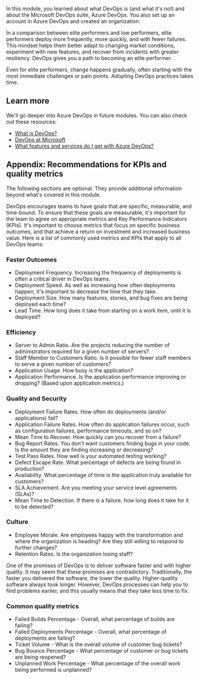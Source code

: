 In this module, you learned about what DevOps is (and what it's *not*) and about the Microsoft DevOps suite, Azure DevOps. You also set up an account in Azure DevOps and created an organization.

In a comparison between elite performers and low performers, elite performers deploy more frequently, more quickly, and with fewer failures. This mindset helps them better adapt to changing market conditions, experiment with new features, and recover from incidents with greater resiliency. DevOps gives you a path to becoming an elite performer.

Even for elite performers, change happens gradually, often starting with the most immediate challenges or pain points. Adopting DevOps practices takes time.

## Learn more

We'll go deeper into Azure DevOps in future modules. You can also check out these resources:

* [What is DevOps?](https://docs.microsoft.com/azure/devops/learn/what-is-devops?azure-portal=true)
* [DevOps at Microsoft](https://docs.microsoft.com/azure/devops/learn/devops-at-microsoft?azure-portal=true)
* [What features and services do I get with Azure DevOps?](https://docs.microsoft.com/azure/devops/user-guide/services?view=azure-devops?azure-portal=true)

## Appendix: Recommendations for KPIs and quality metrics

The following sections are optional. They provide additional information beyond what's covered in this module.

DevOps encourages teams to have goals that are specific, measurable, and time-bound. To ensure that these goals are measurable, it's important for the team to agree on appropriate metrics and Key Performance Indicators (KPIs). It's important to choose metrics that focus on specific business outcomes, and that achieve a return on investment and increased business value. Here is a list of commonly used metrics and KPIs that apply to all DevOps teams:

### Faster Outcomes

* Deployment Frequency. Increasing the frequency of deployments is often a critical driver in DevOps teams.
* Deployment Speed. As well as increasing how often deployments happen, it's important to decrease the time that they take.
* Deployment Size. How many features, stories, and bug fixes are being deployed each time?
* Lead Time. How long does it take from starting on a work item, until it is deployed?

### Efficiency

* Server to Admin Ratio. Are the projects reducing the number of administrators required for a given number of servers?
* Staff Member to Customers Ratio. Is it possible for fewer staff members to serve a given number of customers?
* Application Usage. How busy is the application?
* Application Performance. Is the application performance improving or dropping? (Based upon application metrics.)

### Quality and Security

* Deployment Failure Rates. How often do deployments (and/or applications) fail?
* Application Failure Rates. How often do application failures occur, such as configuration failures, performance timeouts, and so on?
* Mean Time to Recover. How quickly can you recover from a failure?
* Bug Report Rates. You don't want customers finding bugs in your code. Is the amount they are finding increasing or decreasing?
* Test Pass Rates. How well is your automated testing working?
* Defect Escape Rate. What percentage of defects are being found in production?
* Availability. What percentage of time is the application truly available for customers?
* SLA Achievement. Are you meeting your service level agreements (SLAs)?
* Mean Time to Detection. If there is a failure, how long does it take for it to be detected?

### Culture

* Employee Morale. Are employees happy with the transformation and where the organization is heading? Are they still willing to respond to further changes?
* Retention Rates. Is the organization losing staff?

One of the promises of DevOps is to deliver software faster and with higher quality. It may seem that these promises are contradictory. Traditionally, the faster you delivered the software, the lower the quality. Higher-quality software always took longer. However, DevOps processes can help you to find problems earlier, and this usually means that they take less time to fix.

### Common quality metrics

* Failed Builds Percentage - Overall, what percentage of builds are failing?
* Failed Deployments Percentage - Overall, what percentage of deployments are failing?
* Ticket Volume - What is the overall volume of customer bug tickets?
* Bug Bounce Percentage - What percentage of customer or bug tickets are being reopened?
* Unplanned Work Percentage - What percentage of the overall work being performed is unplanned?
